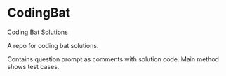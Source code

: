 # CodingBat
Coding Bat Solutions

A repo for coding bat solutions. 

Contains question prompt as comments with solution code. Main method shows test cases. 

